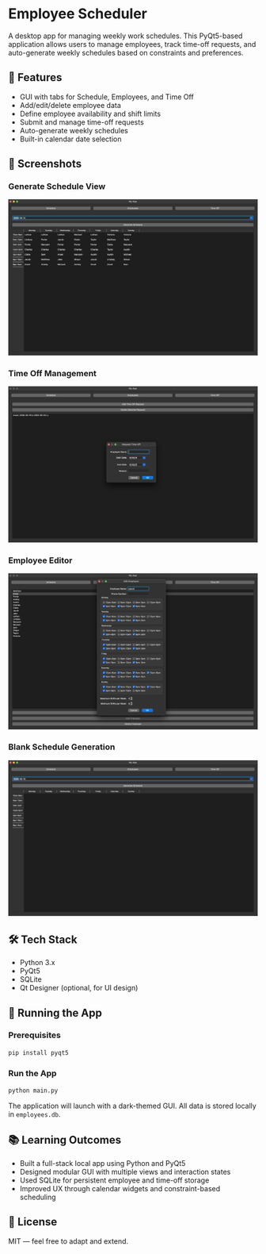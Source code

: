 # Employee Scheduler

A desktop app for managing weekly work schedules. This PyQt5-based application allows users to manage employees, track time-off requests, and auto-generate weekly schedules based on constraints and preferences.

## 🧠 Features

- GUI with tabs for Schedule, Employees, and Time Off
- Add/edit/delete employee data
- Define employee availability and shift limits
- Submit and manage time-off requests
- Auto-generate weekly schedules
- Built-in calendar date selection

## 📸 Screenshots

### Generate Schedule View
![Schedule View](screenshots/schedule_view.png)

### Time Off Management
![Time Off](screenshots/timeoff.png)

### Employee Editor
![Edit Employee](screenshots/edit_employee.png)

### Blank Schedule Generation
![Blank Schedule](screenshots/blank_schedule.png)

## 🛠 Tech Stack

- Python 3.x
- PyQt5
- SQLite
- Qt Designer (optional, for UI design)

## 🚀 Running the App

### Prerequisites
```bash
pip install pyqt5
```

### Run the App
```bash
python main.py
```

The application will launch with a dark-themed GUI. All data is stored locally in `employees.db`.

## 📚 Learning Outcomes

- Built a full-stack local app using Python and PyQt5
- Designed modular GUI with multiple views and interaction states
- Used SQLite for persistent employee and time-off storage
- Improved UX through calendar widgets and constraint-based scheduling

## 📄 License

MIT — feel free to adapt and extend.
